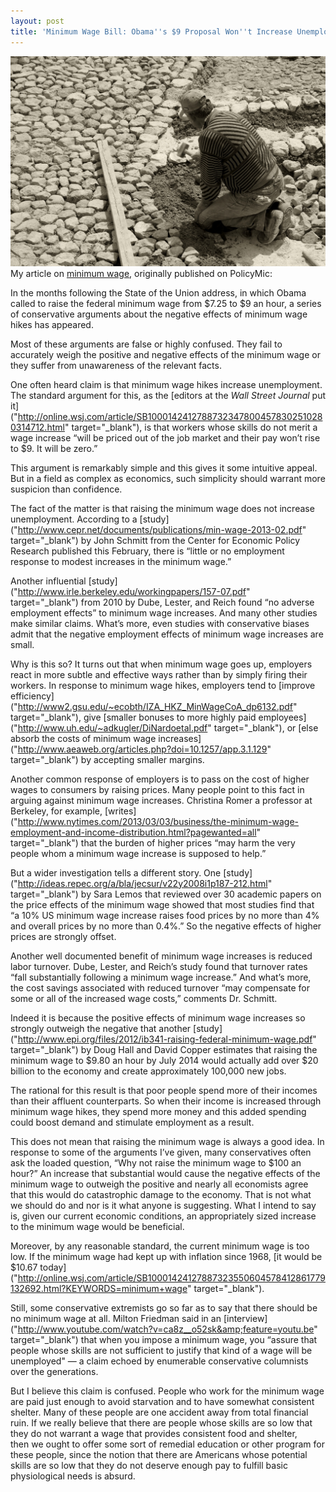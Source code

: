 ```yaml
---
layout: post
title: 'Minimum Wage Bill: Obama''s $9 Proposal Won''t Increase Unemployment'
---
```

<img src="/assets/min-wage.jpg">

<div class="message">
  My article on <a href="http://www.policymic.com/articles/41325/minimum-wage-bill-obama-s-9-proposal-won-t-increase-unemployment">minimum wage</a>, originally published on PolicyMic:</em>
</div>

In the months following the State of the Union address, in which Obama called to raise the federal minimum wage from $7.25 to $9 an hour, a series of conservative arguments about the negative effects of minimum wage hikes has appeared.

Most of these arguments are false or highly confused. They fail to accurately weigh the positive and negative effects of the minimum wage or they suffer from unawareness of the relevant facts.

One often heard claim is that minimum wage hikes increase unemployment. The standard argument for this, as the [editors at the *Wall Street Journal* put it]("http://online.wsj.com/article/SB10001424127887323478004578302510280314712.html" target="_blank"), is that workers whose skills do not merit a wage increase “will be priced out of the job market and their pay won’t rise to $9. It will be zero.”

This argument is remarkably simple and this gives it some intuitive appeal. But in a field as complex as economics, such simplicity should warrant more suspicion than confidence.

The fact of the matter is that raising the minimum wage does not increase unemployment. According to a [study]("http://www.cepr.net/documents/publications/min-wage-2013-02.pdf" target="_blank") by John Schmitt from the Center for Economic Policy Research published this February, there is “little or no employment response to modest increases in the minimum wage.”

Another influential [study]("http://www.irle.berkeley.edu/workingpapers/157-07.pdf" target="_blank") from 2010 by Dube, Lester, and Reich found “no adverse employment effects” to minimum wage increases. And many other studies make similar claims. What’s more, even studies with conservative biases admit that the negative employment effects of minimum wage increases are small.

Why is this so? It turns out that when minimum wage goes up, employers react in more subtle and effective ways rather than by simply firing their workers. In response to minimum wage hikes, employers tend to [improve efficiency]("http://www2.gsu.edu/~ecobth/IZA_HKZ_MinWageCoA_dp6132.pdf" target="_blank"), give [smaller bonuses to more highly paid employees]("http://www.uh.edu/~adkugler/DiNardoetal.pdf" target="_blank"), or [else absorb the costs of minimum wage increases]("http://www.aeaweb.org/articles.php?doi=10.1257/app.3.1.129" target="_blank") by accepting smaller margins.

Another common response of employers is to pass on the cost of higher wages to consumers by raising prices. Many people point to this fact in arguing against minimum wage increases. Christina Romer a professor at Berkeley, for example, [writes]("http://www.nytimes.com/2013/03/03/business/the-minimum-wage-employment-and-income-distribution.html?pagewanted=all" target="_blank") that the burden of higher prices “may harm the very people whom a minimum wage increase is supposed to help.”

But a wider investigation tells a different story. One [study]("http://ideas.repec.org/a/bla/jecsur/v22y2008i1p187-212.html" target="_blank") by Sara Lemos that reviewed over 30 academic papers on the price effects of the minimum wage showed that most studies find that “a 10% US minimum wage increase raises food prices by no more than 4% and overall prices by no more than 0.4%.” So the negative effects of higher prices are strongly offset.

Another well documented benefit of minimum wage increases is reduced labor turnover. Dube, Lester, and Reich’s study found that turnover rates “fall substantially following a minimum wage increase.” And what’s more, the cost savings associated with reduced turnover “may compensate for some or all of the increased wage costs,” comments Dr. Schmitt.

Indeed it is because the positive effects of minimum wage increases so strongly outweigh the negative that another [study]("http://www.epi.org/files/2012/ib341-raising-federal-minimum-wage.pdf" target="_blank") by Doug Hall and David Copper estimates that raising the minimum wage to $9.80 an hour by July 2014 would actually add over $20 billion to the economy and create approximately 100,000 new jobs.

The rational for this result is that poor people spend more of their incomes than their affluent counterparts. So when their income is increased through minimum wage hikes, they spend more money and this added spending could boost demand and stimulate employment as a result.

This does not mean that raising the minimum wage is always a good idea. In response to some of the arguments I’ve given, many conservatives often ask the loaded question, “Why not raise the minimum wage to $100 an hour?” An increase that substantial would cause the negative effects of the minimum wage to outweigh the positive and nearly all economists agree that this would do catastrophic damage to the economy. That is not what we should do and nor is it what anyone is suggesting. What I intend to say is, given our current economic conditions, an appropriately sized increase to the minimum wage would be beneficial.

Moreover, by any reasonable standard, the current minimum wage is too low. If the minimum wage had kept up with inflation since 1968, [it would be $10.67 today]("http://online.wsj.com/article/SB10001424127887323550604578412861779132692.html?KEYWORDS=minimum+wage" target="_blank").

Still, some conservative extremists go so far as to say that there should be no minimum wage at all. Milton Friedman said in an [interview]("http://www.youtube.com/watch?v=ca8z__o52sk&amp;feature=youtu.be" target="_blank") that when you impose a minimum wage, you “assure that people whose skills are not sufficient to justify that kind of a wage will be unemployed" — a claim echoed by enumerable conservative columnists over the generations.

But I believe this claim is confused. People who work for the minimum wage are paid just enough to avoid starvation and to have somewhat consistent shelter. Many of these people are one accident away from total financial ruin. If we really believe that there are people whose skills are so low that they do not warrant a wage that provides consistent food and shelter, then we ought to offer some sort of remedial education or other program for these people, since the notion that there are Americans whose potential skills are so low that they do not deserve enough pay to fulfill basic physiological needs is absurd.
